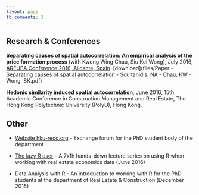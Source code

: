 ```yaml
---
layout: page
fb_comments: 3
---
```


## Research & Conferences

__Separating causes of spatial autocorrelation: An empirical analysis of the price formation process__ (with Kwong Wing Chau, Siu Kei Wong), July 2016, [AREUEA Conference 2016, Alicante, Spain](http://web.ua.es/areuea/). [download](files/Paper - Separating causes of spatial autocorrelation - Soultanidis, NA - Chau, KW - Wong, SK.pdf)

__Hedonic similarity induced spatial autocorrelation__, June 2016, 15th Academic Conference in Construction Management and Real Estate, The Hong Kong Polytechnic University (PolyU), Hong Kong.

## Other

- [Website hku-reco.org](http://www.hku-reco.org) - Exchange forum for the PhD student body of the department

- [The lazy R user](http://nasoultanidis.github.io/the-lazy-r-user/) - A 7x1h hands-down lecture series on using R when working with real estate economics data (June 2016)

- Data Analysis with R - An introduction to working with R for the PhD students at the department of Real Estate & Construction (December 2015)
